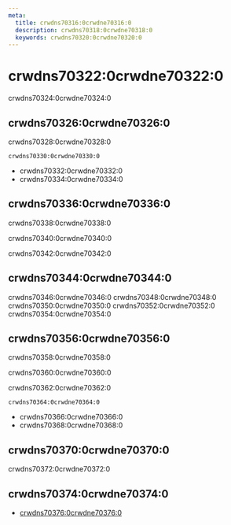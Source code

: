 ```yaml
---
meta:
  title: crwdns70316:0crwdne70316:0
  description: crwdns70318:0crwdne70318:0
  keywords: crwdns70320:0crwdne70320:0
---
```


# crwdns70322:0crwdne70322:0

crwdns70324:0crwdne70324:0

<entry-ad />

## crwdns70326:0crwdne70326:0

crwdns70328:0crwdne70328:0

`crwdns70330:0crwdne70330:0`

- crwdns70332:0crwdne70332:0
- crwdns70334:0crwdne70334:0

## crwdns70336:0crwdne70336:0

crwdns70338:0crwdne70338:0

  crwdns70340:0crwdne70340:0

  crwdns70342:0crwdne70342:0

## crwdns70344:0crwdne70344:0

crwdns70346:0crwdne70346:0
<alert type="success">crwdns70348:0crwdne70348:0</alert>
<alert type="info">crwdns70350:0crwdne70350:0</alert>
<alert type="warning">crwdns70352:0crwdne70352:0</alert>
<alert type="error">crwdns70354:0crwdne70354:0</alert>

## crwdns70356:0crwdne70356:0

crwdns70358:0crwdne70358:0

  crwdns70360:0crwdne70360:0

  crwdns70362:0crwdne70362:0

  `crwdns70364:0crwdne70364:0`

- crwdns70366:0crwdne70366:0
- crwdns70368:0crwdne70368:0

## crwdns70370:0crwdne70370:0

crwdns70372:0crwdne70372:0

## crwdns70374:0crwdne70374:0

- [crwdns70376:0crwdne70376:0]()

<backmatter />
